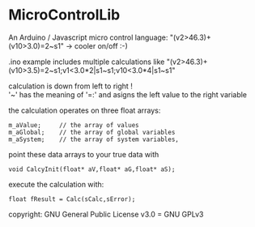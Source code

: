 # MicroControlLib
An Arduino / Javascript micro control language: "(v2>46.3)+(v10>3.0)=2~s1" -> cooler on/off :-)

.ino example includes multiple calculations like "(v2>46.3)+(v10>3.5)=2~s1;v1<3.0*2|s1~s1;v10<3.0*4|s1~s1"

calculation is down from left to right !  
'~' has the meaning of '=:' and asigns the left value to the right variable

the calculation operates on three float arrays:  

    m_aValue;     // the array of values  
    m_aGlobal;    // the array of global variables  
    m_aSystem;    // the array of system variables,  

point these data arrays to your true data with  

    void CalcyInit(float* aV,float* aG,float* aS);

execute the calculation with:  

    float fResult = Calc(sCalc,sError);

  
copyright: GNU General Public License v3.0 = GNU GPLv3

